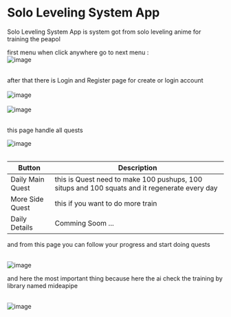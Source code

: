 # Solo Leveling System App
Solo Leveling System App is system got from solo leveling anime for training the peapol

first menu when click anywhere go to next menu : <br>
![image](https://github.com/user-attachments/assets/ec44861a-cfe8-43e5-83a2-cecf7c1ad25a) <br><br>

after that there is Login and Register page for create or login account <br><br>
![image](https://github.com/user-attachments/assets/9f3888d9-e20b-4bfb-9e88-27bfae756dc0) <br><br>
![image](https://github.com/user-attachments/assets/9945356d-20e0-4145-91fc-decf67751d3a) <br><br>

this page handle all quests

![image](https://github.com/user-attachments/assets/0b7d8b0d-d744-4e1e-8bdf-7bc46449447a) <br><br>

| Button | Description |
| --- | --- |
| Daily Main Quest | this is Quest need to make 100 pushups, 100 situps and 100 squats and it regenerate every day |
| More Side Quest | this if you want to do more train |
| Daily Details | Comming Soom ... | <br><br>

and from this page you can follow your progress and start doing quests <br><br>

![image](https://github.com/user-attachments/assets/f8b154e5-bcf6-4b6f-ab5b-6a4074ab8bab)

and here the most important thing because here the ai check the training by library named mideapipe <br><br>

![image](https://github.com/user-attachments/assets/0c2e0023-4f84-4769-8ac4-3f7a6ad79080)
